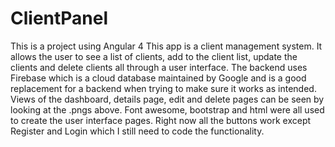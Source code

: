 # ClientPanel
This is a project using Angular 4
This app is a client management system. It allows the user to see a list of clients, add to the client list, update the clients
and delete clients all through a user interface. The backend uses Firebase which is a cloud database maintained by Google and is a good replacement for a 
backend when trying to make sure it works as intended.
Views of the dashboard, details page, edit and delete pages can be seen by looking at the .pngs above. Font awesome, bootstrap and html
were all used to create the user interface pages. Right now all the buttons work except Register and Login which I still need
to code the functionality.
